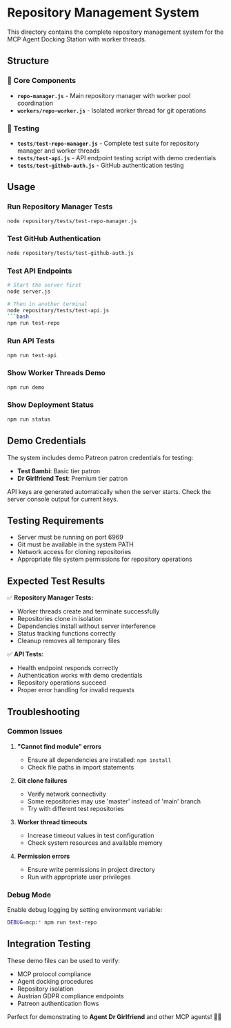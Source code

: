 # Repository Management System

This directory contains the complete repository management system for the MCP Agent Docking Station with worker threads.

## Structure

### 📁 Core Components

- **`repo-manager.js`** - Main repository manager with worker pool coordination
- **`workers/repo-worker.js`** - Isolated worker thread for git operations

### 🧪 Testing

- **`tests/test-repo-manager.js`** - Complete test suite for repository manager and worker threads
- **`tests/test-api.js`** - API endpoint testing script with demo credentials
- **`tests/test-github-auth.js`** - GitHub authentication testing

## Usage

### Run Repository Manager Tests

```bash
node repository/tests/test-repo-manager.js
```

### Test GitHub Authentication

```bash
node repository/tests/test-github-auth.js
```

### Test API Endpoints

```bash
# Start the server first
node server.js

# Then in another terminal
node repository/tests/test-api.js
```bash
npm run test-repo
```

### Run API Tests

```bash
npm run test-api
```

### Show Worker Threads Demo

```bash
npm run demo
```

### Show Deployment Status

```bash
npm run status
```

## Demo Credentials

The system includes demo Patreon patron credentials for testing:

- **Test Bambi**: Basic tier patron
- **Dr Girlfriend Test**: Premium tier patron

API keys are generated automatically when the server starts. Check the server console output for current keys.

## Testing Requirements

- Server must be running on port 6969
- Git must be available in the system PATH
- Network access for cloning repositories
- Appropriate file system permissions for repository operations

## Expected Test Results

✅ **Repository Manager Tests:**

- Worker threads create and terminate successfully
- Repositories clone in isolation
- Dependencies install without server interference
- Status tracking functions correctly
- Cleanup removes all temporary files

✅ **API Tests:**

- Health endpoint responds correctly
- Authentication works with demo credentials
- Repository operations succeed
- Proper error handling for invalid requests

## Troubleshooting

### Common Issues

1. **"Cannot find module" errors**
   - Ensure all dependencies are installed: `npm install`
   - Check file paths in import statements

2. **Git clone failures**
   - Verify network connectivity
   - Some repositories may use 'master' instead of 'main' branch
   - Try with different test repositories

3. **Worker thread timeouts**
   - Increase timeout values in test configuration
   - Check system resources and available memory

4. **Permission errors**
   - Ensure write permissions in project directory
   - Run with appropriate user privileges

### Debug Mode

Enable debug logging by setting environment variable:

```bash
DEBUG=mcp:* npm run test-repo
```

## Integration Testing

These demo files can be used to verify:

- MCP protocol compliance
- Agent docking procedures
- Repository isolation
- Austrian GDPR compliance endpoints
- Patreon authentication flows

Perfect for demonstrating to **Agent Dr Girlfriend** and other MCP agents! 🔮💖
